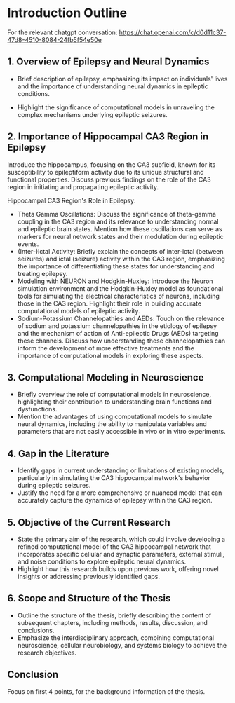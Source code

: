 # Introduction Outline

For the relevant chatgpt conversation:
<https://chat.openai.com/c/d0d11c37-47d8-4510-8084-24fb5f54e50e>

## 1. Overview of Epilepsy and Neural Dynamics

- Brief description of epilepsy, emphasizing its impact on individuals' lives and the importance of understanding neural dynamics in epileptic conditions.

- Highlight the significance of computational models in unraveling the complex mechanisms underlying epileptic seizures.

## 2. Importance of Hippocampal CA3 Region in Epilepsy

Introduce the hippocampus, focusing on the CA3 subfield, known for its susceptibility to epileptiform activity due to its unique structural and functional properties.
Discuss previous findings on the role of the CA3 region in initiating and propagating epileptic activity.

Hippocampal CA3 Region's Role in Epilepsy:

- Theta Gamma Oscillations: Discuss the significance of theta-gamma coupling in the CA3 region and its relevance to understanding normal and epileptic brain states. Mention how these oscillations can serve as markers for neural network states and their modulation during epileptic events.
- (Inter-)ictal Activity: Briefly explain the concepts of inter-ictal (between seizures) and ictal (seizure) activity within the CA3 region, emphasizing the importance of differentiating these states for understanding and treating epilepsy.
- Modeling with NEURON and Hodgkin-Huxley: Introduce the Neuron simulation environment and the Hodgkin-Huxley model as foundational tools for simulating the electrical characteristics of neurons, including those in the CA3 region. Highlight their role in building accurate computational models of epileptic activity.
- Sodium-Potassium Channelopathies and AEDs: Touch on the relevance of sodium and potassium channelopathies in the etiology of epilepsy and the mechanism of action of Anti-epileptic Drugs (AEDs) targeting these channels. Discuss how understanding these channelopathies can inform the development of more effective treatments and the importance of computational models in exploring these aspects.

## 3. Computational Modeling in Neuroscience

- Briefly overview the role of computational models in neuroscience, highlighting their contribution to understanding brain functions and dysfunctions.
- Mention the advantages of using computational models to simulate neural dynamics, including the ability to manipulate variables and parameters that are not easily accessible in vivo or in vitro experiments.

## 4. Gap in the Literature

- Identify gaps in current understanding or limitations of existing models, particularly in simulating the CA3 hippocampal network's behavior during epileptic seizures.
- Justify the need for a more comprehensive or nuanced model that can accurately capture the dynamics of epilepsy within the CA3 region.

## 5. Objective of the Current Research

- State the primary aim of the research, which could involve developing a refined computational model of the CA3 hippocampal network that incorporates specific cellular and synaptic parameters, external stimuli, and noise conditions to explore epileptic neural dynamics.
- Highlight how this research builds upon previous work, offering novel insights or addressing previously identified gaps.

## 6. Scope and Structure of the Thesis

- Outline the structure of the thesis, briefly describing the content of subsequent chapters, including methods, results, discussion, and conclusions.
- Emphasize the interdisciplinary approach, combining computational neuroscience, cellular neurobiology, and systems biology to achieve the research objectives.

## Conclusion

Focus on first 4 points, for the background information of the thesis.
